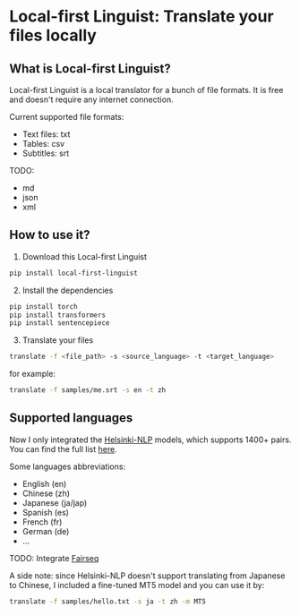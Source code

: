 # Local-first Linguist: Translate your files locally

## What is Local-first Linguist?

Local-first Linguist is a local translator for a bunch of file formats. It is free and doesn't require any internet connection.

Current supported file formats:
- Text files: txt
- Tables: csv
- Subtitles: srt

TODO:
- md
- json
- xml

## How to use it?

1. Download this Local-first Linguist

```bash
pip install local-first-linguist
```

2. Install the dependencies

```bash
pip install torch
pip install transformers
pip install sentencepiece
```

3. Translate your files

```bash
translate -f <file_path> -s <source_language> -t <target_language>
```

for example:
```bash
translate -f samples/me.srt -s en -t zh
```

## Supported languages

Now I only integrated the [Helsinki-NLP](https://huggingface.co/Helsinki-NLP) models, which supports 1400+ pairs. You can find the full list [here](https://huggingface.co/Helsinki-NLP).

Some languages abbreviations:
- English (en)
- Chinese (zh)
- Japanese (ja/jap)
- Spanish (es)
- French (fr)
- German (de)
- ...

TODO: Integrate [Fairseq](https://github.com/facebookresearch/fairseq)

A side note: since Helsinki-NLP doesn't support translating from Japanese to Chinese, I included a fine-tuned MT5 model and you can use it by:
```bash
translate -f samples/hello.txt -s ja -t zh -m MT5
```
